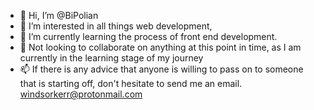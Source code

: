 - 👋 Hi, I’m @BiPolian
- 👀 I’m interested in all things web development,
- 🌱 I’m currently learning the process of front end development.
- 💞️ Not looking to collaborate on anything at this point in time, as I am currently in the learning stage of my journey
- 📫 If there is any advice that anyone is willing to pass on to someone that is starting off, don't hesitate to send me an email. windsorkerr@protonmail.com
